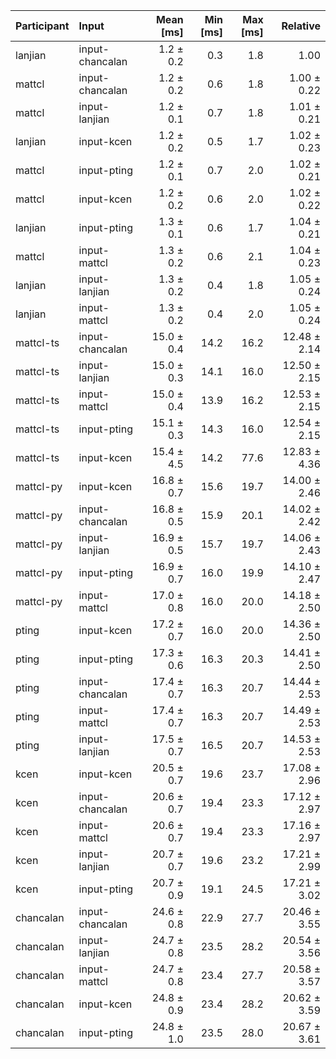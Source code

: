 | Participant | Input | Mean [ms] | Min [ms] | Max [ms] | Relative |
|:---|:---|---:|---:|---:|---:|
| lanjian | input-chancalan | 1.2 ± 0.2 | 0.3 | 1.8 | 1.00 |
| mattcl | input-chancalan | 1.2 ± 0.2 | 0.6 | 1.8 | 1.00 ± 0.22 |
| mattcl | input-lanjian | 1.2 ± 0.1 | 0.7 | 1.8 | 1.01 ± 0.21 |
| lanjian | input-kcen | 1.2 ± 0.2 | 0.5 | 1.7 | 1.02 ± 0.23 |
| mattcl | input-pting | 1.2 ± 0.1 | 0.7 | 2.0 | 1.02 ± 0.21 |
| mattcl | input-kcen | 1.2 ± 0.2 | 0.6 | 2.0 | 1.02 ± 0.22 |
| lanjian | input-pting | 1.3 ± 0.1 | 0.6 | 1.7 | 1.04 ± 0.21 |
| mattcl | input-mattcl | 1.3 ± 0.2 | 0.6 | 2.1 | 1.04 ± 0.23 |
| lanjian | input-lanjian | 1.3 ± 0.2 | 0.4 | 1.8 | 1.05 ± 0.24 |
| lanjian | input-mattcl | 1.3 ± 0.2 | 0.4 | 2.0 | 1.05 ± 0.24 |
| mattcl-ts | input-chancalan | 15.0 ± 0.4 | 14.2 | 16.2 | 12.48 ± 2.14 |
| mattcl-ts | input-lanjian | 15.0 ± 0.3 | 14.1 | 16.0 | 12.50 ± 2.15 |
| mattcl-ts | input-mattcl | 15.0 ± 0.4 | 13.9 | 16.2 | 12.53 ± 2.15 |
| mattcl-ts | input-pting | 15.1 ± 0.3 | 14.3 | 16.0 | 12.54 ± 2.15 |
| mattcl-ts | input-kcen | 15.4 ± 4.5 | 14.2 | 77.6 | 12.83 ± 4.36 |
| mattcl-py | input-kcen | 16.8 ± 0.7 | 15.6 | 19.7 | 14.00 ± 2.46 |
| mattcl-py | input-chancalan | 16.8 ± 0.5 | 15.9 | 20.1 | 14.02 ± 2.42 |
| mattcl-py | input-lanjian | 16.9 ± 0.5 | 15.7 | 19.7 | 14.06 ± 2.43 |
| mattcl-py | input-pting | 16.9 ± 0.7 | 16.0 | 19.9 | 14.10 ± 2.47 |
| mattcl-py | input-mattcl | 17.0 ± 0.8 | 16.0 | 20.0 | 14.18 ± 2.50 |
| pting | input-kcen | 17.2 ± 0.7 | 16.0 | 20.0 | 14.36 ± 2.50 |
| pting | input-pting | 17.3 ± 0.6 | 16.3 | 20.3 | 14.41 ± 2.50 |
| pting | input-chancalan | 17.4 ± 0.7 | 16.3 | 20.7 | 14.44 ± 2.53 |
| pting | input-mattcl | 17.4 ± 0.7 | 16.3 | 20.7 | 14.49 ± 2.53 |
| pting | input-lanjian | 17.5 ± 0.7 | 16.5 | 20.7 | 14.53 ± 2.53 |
| kcen | input-kcen | 20.5 ± 0.7 | 19.6 | 23.7 | 17.08 ± 2.96 |
| kcen | input-chancalan | 20.6 ± 0.7 | 19.4 | 23.3 | 17.12 ± 2.97 |
| kcen | input-mattcl | 20.6 ± 0.7 | 19.4 | 23.3 | 17.16 ± 2.97 |
| kcen | input-lanjian | 20.7 ± 0.7 | 19.6 | 23.2 | 17.21 ± 2.99 |
| kcen | input-pting | 20.7 ± 0.9 | 19.1 | 24.5 | 17.21 ± 3.02 |
| chancalan | input-chancalan | 24.6 ± 0.8 | 22.9 | 27.7 | 20.46 ± 3.55 |
| chancalan | input-lanjian | 24.7 ± 0.8 | 23.5 | 28.2 | 20.54 ± 3.56 |
| chancalan | input-mattcl | 24.7 ± 0.8 | 23.4 | 27.7 | 20.58 ± 3.57 |
| chancalan | input-kcen | 24.8 ± 0.9 | 23.4 | 28.2 | 20.62 ± 3.59 |
| chancalan | input-pting | 24.8 ± 1.0 | 23.5 | 28.0 | 20.67 ± 3.61 |
